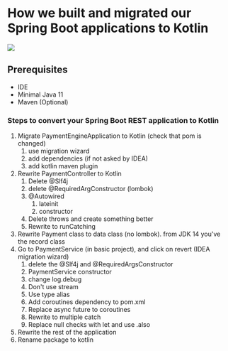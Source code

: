 # How we built and migrated our Spring Boot applications to Kotlin

<img src="https://miro.medium.com/max/602/1*9KyJBCm1q-CyN6-8pN0rPA.png" />

## Prerequisites
- IDE
- Minimal Java 11
- Maven (Optional)

### Steps to convert your Spring Boot REST application to Kotlin
1. Migrate PaymentEngineApplication to Kotlin (check that pom is changed)
   1. use migration wizard
   2. add dependencies (if not asked by IDEA)
   3. add kotlin maven plugin
2. Rewrite PaymentController to Kotlin
   1. Delete @Slf4j
   2. delete @RequiredArgConstructor (lombok)
   3. @Autowired
      1. lateinit 
      2. constructor
   4. Delete throws and create something better
   5. Rewrite to runCatching
3. Rewrite Payment class to data class (no lombok). from JDK 14 you've the record class
4. Go to PaymentService (in basic project), and click on revert (IDEA migration wizard)
   1. delete the @Slf4j and @RequiredArgsConstructor
   2. PaymentService constructor
   3. change log.debug
   4. Don't use stream
   5. Use type alias
   6. Add coroutines dependency to pom.xml
   7. Replace async future to coroutines
   8. Rewrite to multiple catch
   9. Replace null checks with let and use .also
5. Rewrite the rest of the application
7. Rename package to kotlin
